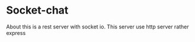 # Socket-chat

About this is a rest server with socket io. This server use http server rather express
